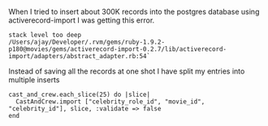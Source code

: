 When I tried to insert about 300K records into the postgres database using activerecord-import I was getting this error.

    stack level too deep
    /Users/ajay/Developer/.rvm/gems/ruby-1.9.2-p180@movies/gems/activerecord-import-0.2.7/lib/activerecord-import/adapters/abstract_adapter.rb:54`

Instead of saving all the records at one shot I have split my entries into multiple inserts

    cast_and_crew.each_slice(25) do |slice|
      CastAndCrew.import ["celebrity_role_id", "movie_id", "celebrity_id"], slice, :validate => false
    end
